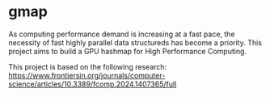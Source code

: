 # gmap

As computing performance demand is increasing at a fast pace, the necessity of fast highly parallel data structureds has become a priority. This project aims to build a GPU hashmap for High Performance Computing.

This project is based on the following research:
https://www.frontiersin.org/journals/computer-science/articles/10.3389/fcomp.2024.1407365/full

